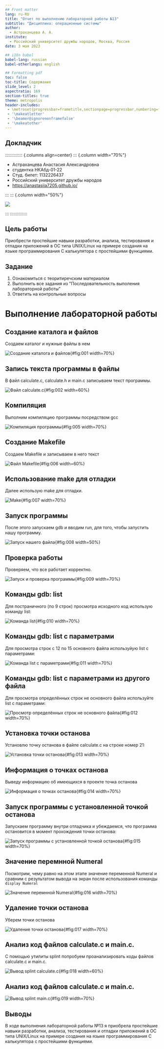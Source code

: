 ```yaml
---
## Front matter
lang: ru-RU
title: "Отчет по выполнению лабораторной работы №13"
subtitle: "Дисциплина: операционные системы"
author:
  - Астраханцева А. А.
institute:
  - Российский университет дружбы народов, Москва, Россия
date: 3 мая 2023

## i18n babel
babel-lang: russian
babel-otherlangs: english

## Formatting pdf
toc: false
toc-title: Содержание
slide_level: 2
aspectratio: 169
section-titles: true
theme: metropolis
header-includes:
 - \metroset{progressbar=frametitle,sectionpage=progressbar,numbering=fraction}
 - '\makeatletter'
 - '\beamer@ignorenonframefalse'
 - '\makeatother'
---
```




## Докладчик

:::::::::::::: {.columns align=center}
::: {.column width="70%"}

  * Астраханцева Анастасия Александровна
  * студентка НКАбд-01-22
  * Студ. билет: 1132226437
  * Российский университет дружбы народов
  * <https://anastasiia7205.github.io/>

:::
::: {.column width="50%"}

![](./image/nastya.jpg)

:::
::::::::::::::

## Цель работы

Приобрести простейшие навыки разработки, анализа, тестирования и отладки приложений в ОС типа UNIX/Linux на примере создания на языке программирования С калькулятора с простейшими функциями.


## Задание

1. Ознакомиться с теоритиречским материалом
2. Выполнить все задания из "Последовательность выполения лабораторной работы"
3. Ответить на контрольные вопросы

# Выполнение лабораторной работы

## Создание каталога и файлов

Создаем каталог и нужные файлы в нем

![Создание каталога и файлов](image/1.png){#fig:001 width=70%}

## Запись текста программы в файлы

В файл calculate.c, calculate.h и main.c записываем текст программы.

![Файл calculate.c](image/2.png){#fig:002 width=60%}

## Компиляция

Выполним компиляцию программы посредством gcc

![Компиляция программы](image/6.png){#fig:005 width=70%}


## Создание Makefile 

Создаем Makefile и записываем в него текст

![Файл Makefile](image/7.png){#fig:006 width=60%}


## Использование make для отладки


Далее использую make для отладки.

![Make](image/10.png){#fig:007 width=70%}

## Запуск программы

После этого запускаем gdb и вводим run, для того, чтобы запустить нашу программу.

![Запуск нашего файла](image/8.png){#fig:008 width=50%}

## Проверка работы

Проверяем, что все работает корректно.

![Запуск и проверка программы](image/9.png){#fig:009 width=70%}

## Команды gdb: list

Для постраничного (по 9 строк) просмотра исходного код использую команду list:

![Команда list](image/11.png){#fig:010 width=70%}

## Команды gdb: list с параметрами

Для просмотра строк с 12 по 15 основного файла используйую list с параметрами:

![Команда list с параметрами](image/12.png){#fig:011 width=70%}

## Команды gdb: list с параметрами из другого файла

Для просмотра определённых строк не основного файла используйте list с параметрами:

![Просмотр определённых строк не основного файла](image/13.png){#fig:012 width=70%}

## Установка точки останова

Установлю точку останова в файле calculate.c на строке номер 21:

![Установка точки останова](image/14.png){#fig:013 width=70%}

## Информация о точках останова

Выведу информацию об имеющихся в проекте точка останова

![Информация о точках останова](image/15.png){#fig:014 width=70%}

## Запуск программы с установленной точкой останова

Запускаем программу внутри отладчика и убеждаемся, что программа остановится в момент прохождения точки останова:

![Запуск программы с установленной точкой останова](image/16.png){#fig:015 width=70%}

## Значение перемнной Numeral

Посмотрим, чему равно на этом этапе значение переменной Numeral и сравним с результатом вывода на экран после использования команды `display Numeral` 

![Значение перемнной Numeral](image/17.png){#fig:016 width=70%}

## Удаление точки останова

Уберем точки останова

![Удаление точки останова](image/18.png){#fig:017 width=70%}

## Анализ код файлов calculate.c и main.c.


С помощью утилиты splint попробуем проанализировать коды файлов calculate.c и main.c. 

![Вывод splint calculate.c](image/19.png){#fig:018 width=60%}

## Анализ код файлов calculate.c и main.c.

![Вывод splint main.c](image/20.png){#fig:019 width=70%}


## Выводы

В ходе выполнения лабораторной работы №13 я приобрела простейшие навыки разработки, анализа, тестирования и отладки приложений в ОС типа UNIX/Linux на примере создания на языке программирования С калькулятора с простейшими функциями.











